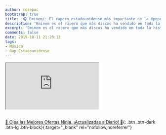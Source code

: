 ```yaml
---
author: rosepac
bootstrap: true
title: '🎧 Eminem/: El rapero estadounidense más importante de la épopca moderna'
description: 'Eminem es el rapero que más discos ha vendido en toda la historia. Además, del reinventor del género del rap.'
excerpt: 'Eminem es el rapero que más discos ha vendido en toda la historia. Además, del reinventor del género del rap.'
comments: false
date: 2019-10-11 21:20:12
tags:
- Música
- Rap Estadounidense
---
```


<div class="embed-responsive embed-responsive-16by9">
  <iframe class="embed-responsive-item" src="https://www.youtube-nocookie.com/embed/playlist?list=PLC0w3lEHx2SF3NsbnqnLbWBWyF_3g0cjZ?rel=0" allowfullscreen></iframe>
</div><br/>

[🎁 Ojea las Mejores Ofertas Ninja, ¡Actualizadas a Diario! 🛒](https://www.amazon.es/shop/cibercursos){: .btn .btn-dark .btn-lg .btn-block}{:target="_blank" rel="nofollow,noreferrer"}